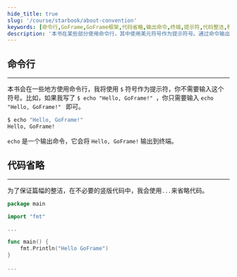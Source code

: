```yaml
---
hide_title: true
slug: '/course/starbook/about-convention'
keywords: [命令行,GoFrame,GoFrame框架,代码省略,输出命令,终端,提示符,代码整洁,程序示例,Go语言]
description: '本书在某些部分使用命令行，其中使用美元符号作为提示符号。通过命令输出信息到终端，并在不必要的代码中省略部分以保持整洁。示例展示了如何使用GoFrame框架进行基本的输出操作和代码编写技巧。'
---
```

## 命令行
---
本书会在一些地方使用命令行，我将使用 `$` 符号作为提示符，你不需要输入这个符号。比如，如果我写了 `$ echo "Hello, GoFrame!" `，你只需要输入 `echo "Hello, GoFrame!" ` 即可。

```bash
$ echo "Hello, GoFrame!"
Hello, GoFrame!
```

`echo` 是一个输出命令，它会将 `Hello, GoFrame!` 输出到终端。

## 代码省略
---
为了保证篇幅的整洁，在不必要的竖版代码中，我会使用`...`来省略代码。

```go
package main

import "fmt"

...

func main() {
    fmt.Println("Hello GoFrame")
}

...
```